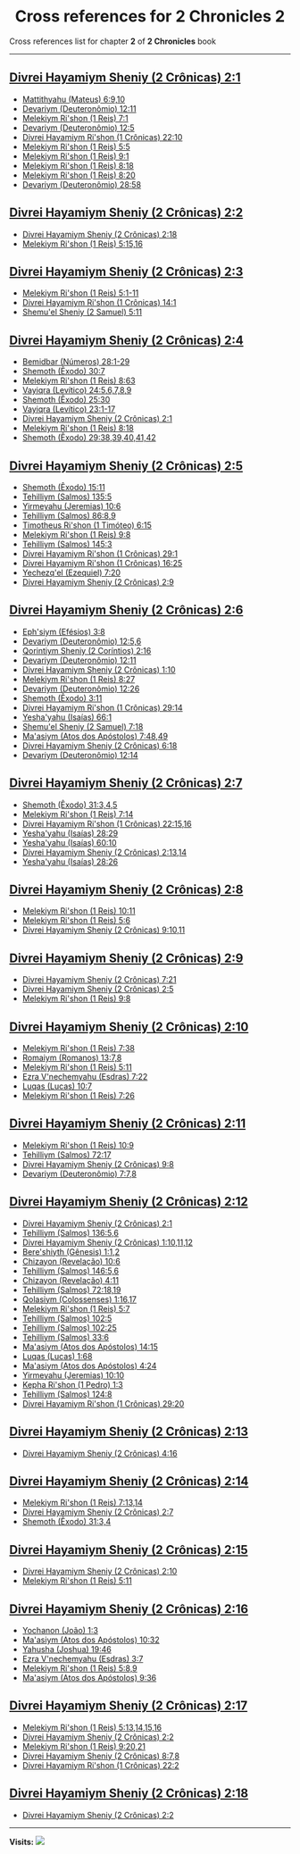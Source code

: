 <div align="center">

# Cross references for **2 Chronicles 2**
</div>

Cross references list for chapter **2** of **2 Chronicles** book

---

<h2 id="1"><a href="https://bible.ozzuu.com/pt_yah/2Ch/2#1" target="_blank">Divrei Hayamiym Sheniy (2 Crônicas) 2:1</a></h2>

- [Mattithyahu (Mateus) 6:9,10](https://bible.ozzuu.com/pt_yah/Mat/6#9)
- [Devariym (Deuteronômio) 12:11](https://bible.ozzuu.com/pt_yah/Deu/12#11)
- [Melekiym Ri'shon (1 Reis) 7:1](https://bible.ozzuu.com/pt_yah/1Ki/7#1)
- [Devariym (Deuteronômio) 12:5](https://bible.ozzuu.com/pt_yah/Deu/12#5)
- [Divrei Hayamiym Ri'shon (1 Crônicas) 22:10](https://bible.ozzuu.com/pt_yah/1Ch/22#10)
- [Melekiym Ri'shon (1 Reis) 5:5](https://bible.ozzuu.com/pt_yah/1Ki/5#5)
- [Melekiym Ri'shon (1 Reis) 9:1](https://bible.ozzuu.com/pt_yah/1Ki/9#1)
- [Melekiym Ri'shon (1 Reis) 8:18](https://bible.ozzuu.com/pt_yah/1Ki/8#18)
- [Melekiym Ri'shon (1 Reis) 8:20](https://bible.ozzuu.com/pt_yah/1Ki/8#20)
- [Devariym (Deuteronômio) 28:58](https://bible.ozzuu.com/pt_yah/Deu/28#58)
<h2 id="2"><a href="https://bible.ozzuu.com/pt_yah/2Ch/2#2" target="_blank">Divrei Hayamiym Sheniy (2 Crônicas) 2:2</a></h2>

- [Divrei Hayamiym Sheniy (2 Crônicas) 2:18](https://bible.ozzuu.com/pt_yah/2Ch/2#18)
- [Melekiym Ri'shon (1 Reis) 5:15,16](https://bible.ozzuu.com/pt_yah/1Ki/5#15)
<h2 id="3"><a href="https://bible.ozzuu.com/pt_yah/2Ch/2#3" target="_blank">Divrei Hayamiym Sheniy (2 Crônicas) 2:3</a></h2>

- [Melekiym Ri'shon (1 Reis) 5:1-11](https://bible.ozzuu.com/pt_yah/1Ki/5#1)
- [Divrei Hayamiym Ri'shon (1 Crônicas) 14:1](https://bible.ozzuu.com/pt_yah/1Ch/14#1)
- [Shemu'el Sheniy (2 Samuel) 5:11](https://bible.ozzuu.com/pt_yah/2Sm/5#11)
<h2 id="4"><a href="https://bible.ozzuu.com/pt_yah/2Ch/2#4" target="_blank">Divrei Hayamiym Sheniy (2 Crônicas) 2:4</a></h2>

- [Bemidbar (Números) 28:1-29](https://bible.ozzuu.com/pt_yah/Num/28#1)
- [Shemoth (Êxodo) 30:7](https://bible.ozzuu.com/pt_yah/Exo/30#7)
- [Melekiym Ri'shon (1 Reis) 8:63](https://bible.ozzuu.com/pt_yah/1Ki/8#63)
- [Vayiqra (Levítico) 24:5,6,7,8,9](https://bible.ozzuu.com/pt_yah/Lev/24#5)
- [Shemoth (Êxodo) 25:30](https://bible.ozzuu.com/pt_yah/Exo/25#30)
- [Vayiqra (Levítico) 23:1-17](https://bible.ozzuu.com/pt_yah/Lev/23#1)
- [Divrei Hayamiym Sheniy (2 Crônicas) 2:1](https://bible.ozzuu.com/pt_yah/2Ch/2#1)
- [Melekiym Ri'shon (1 Reis) 8:18](https://bible.ozzuu.com/pt_yah/1Ki/8#18)
- [Shemoth (Êxodo) 29:38,39,40,41,42](https://bible.ozzuu.com/pt_yah/Exo/29#38)
<h2 id="5"><a href="https://bible.ozzuu.com/pt_yah/2Ch/2#5" target="_blank">Divrei Hayamiym Sheniy (2 Crônicas) 2:5</a></h2>

- [Shemoth (Êxodo) 15:11](https://bible.ozzuu.com/pt_yah/Exo/15#11)
- [Tehilliym (Salmos) 135:5](https://bible.ozzuu.com/pt_yah/Psa/135#5)
- [Yirmeyahu (Jeremias) 10:6](https://bible.ozzuu.com/pt_yah/Jer/10#6)
- [Tehilliym (Salmos) 86:8,9](https://bible.ozzuu.com/pt_yah/Psa/86#8)
- [Timotheus Ri'shon (1 Timóteo) 6:15](https://bible.ozzuu.com/pt_yah/1Ti/6#15)
- [Melekiym Ri'shon (1 Reis) 9:8](https://bible.ozzuu.com/pt_yah/1Ki/9#8)
- [Tehilliym (Salmos) 145:3](https://bible.ozzuu.com/pt_yah/Psa/145#3)
- [Divrei Hayamiym Ri'shon (1 Crônicas) 29:1](https://bible.ozzuu.com/pt_yah/1Ch/29#1)
- [Divrei Hayamiym Ri'shon (1 Crônicas) 16:25](https://bible.ozzuu.com/pt_yah/1Ch/16#25)
- [Yechezq'el (Ezequiel) 7:20](https://bible.ozzuu.com/pt_yah/Eze/7#20)
- [Divrei Hayamiym Sheniy (2 Crônicas) 2:9](https://bible.ozzuu.com/pt_yah/2Ch/2#9)
<h2 id="6"><a href="https://bible.ozzuu.com/pt_yah/2Ch/2#6" target="_blank">Divrei Hayamiym Sheniy (2 Crônicas) 2:6</a></h2>

- [Eph'siym (Efésios) 3:8](https://bible.ozzuu.com/pt_yah/Eph/3#8)
- [Devariym (Deuteronômio) 12:5,6](https://bible.ozzuu.com/pt_yah/Deu/12#5)
- [Qorintiym Sheniy (2 Coríntios) 2:16](https://bible.ozzuu.com/pt_yah/2Co/2#16)
- [Devariym (Deuteronômio) 12:11](https://bible.ozzuu.com/pt_yah/Deu/12#11)
- [Divrei Hayamiym Sheniy (2 Crônicas) 1:10](https://bible.ozzuu.com/pt_yah/2Ch/1#10)
- [Melekiym Ri'shon (1 Reis) 8:27](https://bible.ozzuu.com/pt_yah/1Ki/8#27)
- [Devariym (Deuteronômio) 12:26](https://bible.ozzuu.com/pt_yah/Deu/12#26)
- [Shemoth (Êxodo) 3:11](https://bible.ozzuu.com/pt_yah/Exo/3#11)
- [Divrei Hayamiym Ri'shon (1 Crônicas) 29:14](https://bible.ozzuu.com/pt_yah/1Ch/29#14)
- [Yesha'yahu (Isaías) 66:1](https://bible.ozzuu.com/pt_yah/Isa/66#1)
- [Shemu'el Sheniy (2 Samuel) 7:18](https://bible.ozzuu.com/pt_yah/2Sm/7#18)
- [Ma'asiym (Atos dos Apóstolos) 7:48,49](https://bible.ozzuu.com/pt_yah/Act/7#48)
- [Divrei Hayamiym Sheniy (2 Crônicas) 6:18](https://bible.ozzuu.com/pt_yah/2Ch/6#18)
- [Devariym (Deuteronômio) 12:14](https://bible.ozzuu.com/pt_yah/Deu/12#14)
<h2 id="7"><a href="https://bible.ozzuu.com/pt_yah/2Ch/2#7" target="_blank">Divrei Hayamiym Sheniy (2 Crônicas) 2:7</a></h2>

- [Shemoth (Êxodo) 31:3,4,5](https://bible.ozzuu.com/pt_yah/Exo/31#3)
- [Melekiym Ri'shon (1 Reis) 7:14](https://bible.ozzuu.com/pt_yah/1Ki/7#14)
- [Divrei Hayamiym Ri'shon (1 Crônicas) 22:15,16](https://bible.ozzuu.com/pt_yah/1Ch/22#15)
- [Yesha'yahu (Isaías) 28:29](https://bible.ozzuu.com/pt_yah/Isa/28#29)
- [Yesha'yahu (Isaías) 60:10](https://bible.ozzuu.com/pt_yah/Isa/60#10)
- [Divrei Hayamiym Sheniy (2 Crônicas) 2:13,14](https://bible.ozzuu.com/pt_yah/2Ch/2#13)
- [Yesha'yahu (Isaías) 28:26](https://bible.ozzuu.com/pt_yah/Isa/28#26)
<h2 id="8"><a href="https://bible.ozzuu.com/pt_yah/2Ch/2#8" target="_blank">Divrei Hayamiym Sheniy (2 Crônicas) 2:8</a></h2>

- [Melekiym Ri'shon (1 Reis) 10:11](https://bible.ozzuu.com/pt_yah/1Ki/10#11)
- [Melekiym Ri'shon (1 Reis) 5:6](https://bible.ozzuu.com/pt_yah/1Ki/5#6)
- [Divrei Hayamiym Sheniy (2 Crônicas) 9:10,11](https://bible.ozzuu.com/pt_yah/2Ch/9#10)
<h2 id="9"><a href="https://bible.ozzuu.com/pt_yah/2Ch/2#9" target="_blank">Divrei Hayamiym Sheniy (2 Crônicas) 2:9</a></h2>

- [Divrei Hayamiym Sheniy (2 Crônicas) 7:21](https://bible.ozzuu.com/pt_yah/2Ch/7#21)
- [Divrei Hayamiym Sheniy (2 Crônicas) 2:5](https://bible.ozzuu.com/pt_yah/2Ch/2#5)
- [Melekiym Ri'shon (1 Reis) 9:8](https://bible.ozzuu.com/pt_yah/1Ki/9#8)
<h2 id="10"><a href="https://bible.ozzuu.com/pt_yah/2Ch/2#10" target="_blank">Divrei Hayamiym Sheniy (2 Crônicas) 2:10</a></h2>

- [Melekiym Ri'shon (1 Reis) 7:38](https://bible.ozzuu.com/pt_yah/1Ki/7#38)
- [Romaiym (Romanos) 13:7,8](https://bible.ozzuu.com/pt_yah/Rom/13#7)
- [Melekiym Ri'shon (1 Reis) 5:11](https://bible.ozzuu.com/pt_yah/1Ki/5#11)
- [Ezra V'nechemyahu (Esdras) 7:22](https://bible.ozzuu.com/pt_yah/1Ez/7#22)
- [Luqas (Lucas) 10:7](https://bible.ozzuu.com/pt_yah/Luk/10#7)
- [Melekiym Ri'shon (1 Reis) 7:26](https://bible.ozzuu.com/pt_yah/1Ki/7#26)
<h2 id="11"><a href="https://bible.ozzuu.com/pt_yah/2Ch/2#11" target="_blank">Divrei Hayamiym Sheniy (2 Crônicas) 2:11</a></h2>

- [Melekiym Ri'shon (1 Reis) 10:9](https://bible.ozzuu.com/pt_yah/1Ki/10#9)
- [Tehilliym (Salmos) 72:17](https://bible.ozzuu.com/pt_yah/Psa/72#17)
- [Divrei Hayamiym Sheniy (2 Crônicas) 9:8](https://bible.ozzuu.com/pt_yah/2Ch/9#8)
- [Devariym (Deuteronômio) 7:7,8](https://bible.ozzuu.com/pt_yah/Deu/7#7)
<h2 id="12"><a href="https://bible.ozzuu.com/pt_yah/2Ch/2#12" target="_blank">Divrei Hayamiym Sheniy (2 Crônicas) 2:12</a></h2>

- [Divrei Hayamiym Sheniy (2 Crônicas) 2:1](https://bible.ozzuu.com/pt_yah/2Ch/2#1)
- [Tehilliym (Salmos) 136:5,6](https://bible.ozzuu.com/pt_yah/Psa/136#5)
- [Divrei Hayamiym Sheniy (2 Crônicas) 1:10,11,12](https://bible.ozzuu.com/pt_yah/2Ch/1#10)
- [Bere'shiyth (Gênesis) 1:1,2](https://bible.ozzuu.com/pt_yah/Gen/1#1)
- [Chizayon (Revelação) 10:6](https://bible.ozzuu.com/pt_yah/Rev/10#6)
- [Tehilliym (Salmos) 146:5,6](https://bible.ozzuu.com/pt_yah/Psa/146#5)
- [Chizayon (Revelação) 4:11](https://bible.ozzuu.com/pt_yah/Rev/4#11)
- [Tehilliym (Salmos) 72:18,19](https://bible.ozzuu.com/pt_yah/Psa/72#18)
- [Qolasiym (Colossenses) 1:16,17](https://bible.ozzuu.com/pt_yah/Col/1#16)
- [Melekiym Ri'shon (1 Reis) 5:7](https://bible.ozzuu.com/pt_yah/1Ki/5#7)
- [Tehilliym (Salmos) 102:5](https://bible.ozzuu.com/pt_yah/Psa/102#5)
- [Tehilliym (Salmos) 102:25](https://bible.ozzuu.com/pt_yah/Psa/102#25)
- [Tehilliym (Salmos) 33:6](https://bible.ozzuu.com/pt_yah/Psa/33#6)
- [Ma'asiym (Atos dos Apóstolos) 14:15](https://bible.ozzuu.com/pt_yah/Act/14#15)
- [Luqas (Lucas) 1:68](https://bible.ozzuu.com/pt_yah/Luk/1#68)
- [Ma'asiym (Atos dos Apóstolos) 4:24](https://bible.ozzuu.com/pt_yah/Act/4#24)
- [Yirmeyahu (Jeremias) 10:10](https://bible.ozzuu.com/pt_yah/Jer/10#10)
- [Kepha Ri'shon (1 Pedro) 1:3](https://bible.ozzuu.com/pt_yah/1Pe/1#3)
- [Tehilliym (Salmos) 124:8](https://bible.ozzuu.com/pt_yah/Psa/124#8)
- [Divrei Hayamiym Ri'shon (1 Crônicas) 29:20](https://bible.ozzuu.com/pt_yah/1Ch/29#20)
<h2 id="13"><a href="https://bible.ozzuu.com/pt_yah/2Ch/2#13" target="_blank">Divrei Hayamiym Sheniy (2 Crônicas) 2:13</a></h2>

- [Divrei Hayamiym Sheniy (2 Crônicas) 4:16](https://bible.ozzuu.com/pt_yah/2Ch/4#16)
<h2 id="14"><a href="https://bible.ozzuu.com/pt_yah/2Ch/2#14" target="_blank">Divrei Hayamiym Sheniy (2 Crônicas) 2:14</a></h2>

- [Melekiym Ri'shon (1 Reis) 7:13,14](https://bible.ozzuu.com/pt_yah/1Ki/7#13)
- [Divrei Hayamiym Sheniy (2 Crônicas) 2:7](https://bible.ozzuu.com/pt_yah/2Ch/2#7)
- [Shemoth (Êxodo) 31:3,4](https://bible.ozzuu.com/pt_yah/Exo/31#3)
<h2 id="15"><a href="https://bible.ozzuu.com/pt_yah/2Ch/2#15" target="_blank">Divrei Hayamiym Sheniy (2 Crônicas) 2:15</a></h2>

- [Divrei Hayamiym Sheniy (2 Crônicas) 2:10](https://bible.ozzuu.com/pt_yah/2Ch/2#10)
- [Melekiym Ri'shon (1 Reis) 5:11](https://bible.ozzuu.com/pt_yah/1Ki/5#11)
<h2 id="16"><a href="https://bible.ozzuu.com/pt_yah/2Ch/2#16" target="_blank">Divrei Hayamiym Sheniy (2 Crônicas) 2:16</a></h2>

- [Yochanon (João) 1:3](https://bible.ozzuu.com/pt_yah/Joh/1#3)
- [Ma'asiym (Atos dos Apóstolos) 10:32](https://bible.ozzuu.com/pt_yah/Act/10#32)
- [Yahusha (Joshua) 19:46](https://bible.ozzuu.com/pt_yah/Jos/19#46)
- [Ezra V'nechemyahu (Esdras) 3:7](https://bible.ozzuu.com/pt_yah/1Ez/3#7)
- [Melekiym Ri'shon (1 Reis) 5:8,9](https://bible.ozzuu.com/pt_yah/1Ki/5#8)
- [Ma'asiym (Atos dos Apóstolos) 9:36](https://bible.ozzuu.com/pt_yah/Act/9#36)
<h2 id="17"><a href="https://bible.ozzuu.com/pt_yah/2Ch/2#17" target="_blank">Divrei Hayamiym Sheniy (2 Crônicas) 2:17</a></h2>

- [Melekiym Ri'shon (1 Reis) 5:13,14,15,16](https://bible.ozzuu.com/pt_yah/1Ki/5#13)
- [Divrei Hayamiym Sheniy (2 Crônicas) 2:2](https://bible.ozzuu.com/pt_yah/2Ch/2#2)
- [Melekiym Ri'shon (1 Reis) 9:20,21](https://bible.ozzuu.com/pt_yah/1Ki/9#20)
- [Divrei Hayamiym Sheniy (2 Crônicas) 8:7,8](https://bible.ozzuu.com/pt_yah/2Ch/8#7)
- [Divrei Hayamiym Ri'shon (1 Crônicas) 22:2](https://bible.ozzuu.com/pt_yah/1Ch/22#2)
<h2 id="18"><a href="https://bible.ozzuu.com/pt_yah/2Ch/2#18" target="_blank">Divrei Hayamiym Sheniy (2 Crônicas) 2:18</a></h2>

- [Divrei Hayamiym Sheniy (2 Crônicas) 2:2](https://bible.ozzuu.com/pt_yah/2Ch/2#2)


---

**Visits:**
![](https://profile-counter.glitch.me/visitCounter_crossrefs47/count.svg)
